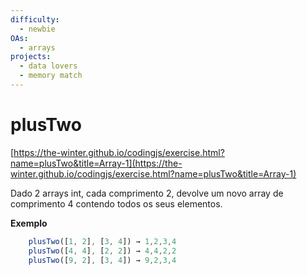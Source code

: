 ```yaml
---
difficulty:
  - newbie
OAs:
  - arrays
projects:
  - data lovers
  - memory match
---
```


# plusTwo

[https://the-winter.github.io/codingjs/exercise.html?name=plusTwo&title=Array-1](https://the-winter.github.io/codingjs/exercise.html?name=plusTwo&title=Array-1)

Dado 2 arrays int, cada comprimento 2, devolve um novo array de
comprimento 4 contendo todos os seus elementos.

__Exemplo__

```js
    plusTwo([1, 2], [3, 4]) → 1,2,3,4
    plusTwo([4, 4], [2, 2]) → 4,4,2,2
    plusTwo([9, 2], [3, 4]) → 9,2,3,4
```

